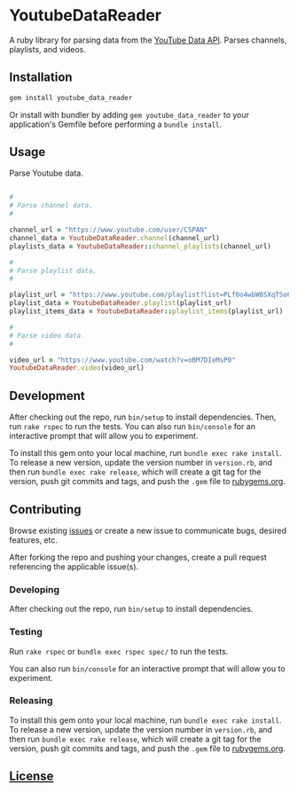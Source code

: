 # YoutubeDataReader

A ruby library for parsing data from the [YouTube Data API](https://developers.google.com/youtube/v3/docs/). Parses channels, playlists, and videos.

## Installation

```` sh
gem install youtube_data_reader
````

Or install with bundler
 by adding `gem youtube_data_reader` to your application's Gemfile
 before performing a `bundle install`.

## Usage

Parse Youtube data.

```` rb

#
# Parse channel data.
#

channel_url = "https://www.youtube.com/user/CSPAN"
channel_data = YoutubeDataReader.channel(channel_url)
playlists_data = YoutubeDataReader::channel_playlists(channel_url)

#
# Parse playlist data.
#

playlist_url = "https://www.youtube.com/playlist?list=PLf0o4wbW8SXqTSo6iJkolKCKJYBnpo9NZ"
playlist_data = YoutubeDataReader.playlist(playlist_url)
playlist_items_data = YoutubeDataReader::playlist_items(playlist_url)

#
# Parse video data.
#

video_url = "https://www.youtube.com/watch?v=oBM7DIeMsP0"
YoutubeDataReader.video(video_url)
````

## Development

After checking out the repo, run `bin/setup` to install dependencies. Then, run `rake rspec` to run the tests. You can also run `bin/console` for an interactive prompt that will allow you to experiment.

To install this gem onto your local machine, run `bundle exec rake install`. To release a new version, update the version number in `version.rb`, and then run `bundle exec rake release`, which will create a git tag for the version, push git commits and tags, and push the `.gem` file to [rubygems.org](https://rubygems.org).

## Contributing

Browse existing [issues](https://github.com/data-creative/youtube-data-reader-ruby/issues) or create a new issue to communicate bugs, desired features, etc.

After forking the repo and pushing your changes, create a pull request referencing the applicable issue(s).

### Developing

After checking out the repo, run `bin/setup` to install dependencies.

### Testing

Run `rake rspec` or `bundle exec rspec spec/` to run the tests.

You can also run `bin/console` for an interactive prompt that will allow you to experiment.

### Releasing

To install this gem onto your local machine, run `bundle exec rake install`. To release a new version, update the version number in `version.rb`, and then run `bundle exec rake release`, which will create a git tag for the version, push git commits and tags, and push the `.gem` file to [rubygems.org](https://rubygems.org).

## [License](LICENSE.txt)
